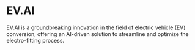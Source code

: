 # EV.AI
EV.AI is a groundbreaking innovation in the field of electric vehicle (EV) conversion, offering an AI-driven solution to streamline and optimize the electro-fitting process.

